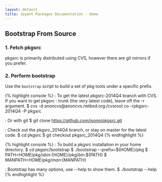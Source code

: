 ```yaml
---
layout: default
title: Joyent Packages Documentation - Home
---
```


<h2 class="text-center">Bootstrap From Source</h2>

<div class="container">
	<div class="row">
		<div class="col-md-6">
			<h3>1. Fetch pkgsrc</h3>
			<p>
				pkgsrc is primarily distributed using CVS, however there are git mirrors if you prefer.
			</p>
		</div>
		<div class="col-md-6">
			<h3>2. Perform bootstrap</h3>
			<p>
				Use the <code>bootstrap</code> script to build a set of pkg tools under a specific prefix.
			</p>
		</div>
	</div>
	<div class="row">
		<div class="col-md-6">
{% highlight console %}
: To get the latest pkgsrc-2014Q4 branch with CVS.  If you want to get pkgsrc
: trunk (the very latest code), leave off the -r argument.
$ cvs -d anoncvs@anoncvs.netbsd.org:/cvsroot co -rpkgsrc-2014Q4 -P pkgsrc

: Or with git
$ git clone https://github.com/jsonn/pkgsrc.git

: Check out the pkgsrc_2014Q4 branch, or stay on master for the latest code.
$ cd pkgsrc
$ git checkout pkgsrc_2014Q4
{% endhighlight %}
		</div>
		<div class="col-md-6">
{% highlight console %}
: To build a pkgsrc installation in your home directory.
$ cd pkgsrc/bootstrap
$ ./bootstrap --prefix=${HOME}/pkg
$ PATH=${HOME}/pkg/sbin:${HOME}/pkg/bin:${PATH}
$ MANPATH=${HOME}/pkg/man:${MANPATH}

: Bootstrap has many options, use --help to show them.
$ ./bootstrap --help
{% endhighlight %}
		</div>
	</div>
</div>
